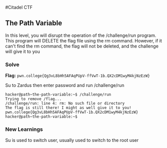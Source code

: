 #Citadel CTF

## The Path Variable
In this level, you will disrupt the operation of the /challenge/run program. This program will DELETE the flag file using the rm command. However, if it can't find the rm command, the flag will not be deleted, and the challenge will give it to you

### Solve
**Flag:** `pwn.college{Qg3vL8bHh5AFAqPUpV-ffVwT-1b.QX2cDM1wyM4kjNzEzW}`

Su to Zardus then enter password and run /challenge/run 

```hacker@path~the-path-variable:~$ PATH=""
hacker@path~the-path-variable:~$ /challenge/run
Trying to remove /flag...
/challenge/run: line 4: rm: No such file or directory
The flag is still there! I might as well give it to you!
pwn.college{Qg3vL8bHh5AFAqPUpV-ffVwT-1b.QX2cDM1wyM4kjNzEzW}
hacker@path~the-path-variable:~$ 
```

### New Learnings
Su is used to switch user, usually used to switch to the root user